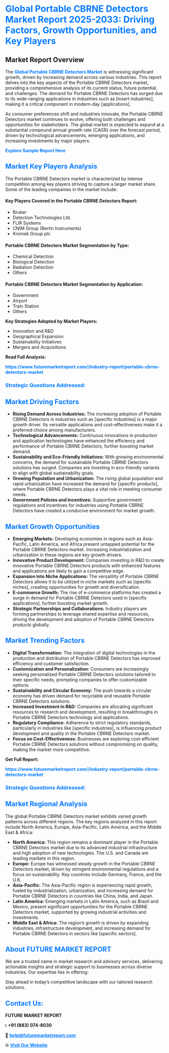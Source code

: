<h1 style="color: #007BFF;">Global Portable CBRNE Detectors Market Report 2025-2033: Driving Factors, Growth Opportunities, and Key Players</h1>

<section id="overview">
<h2>Market Report Overview</h2>
<p>The <a href="https://www.futuremarketreport.com//industry-report/portable-cbrne-detectors-market" style="color: #007BFF; text-decoration: none;"><strong>Global Portable CBRNE Detectors Market</strong></a> is witnessing significant growth, driven by increasing demand across various industries. This report delves into the key aspects of the Portable CBRNE Detectors market, providing a comprehensive analysis of its current status, future potential, and challenges. The demand for Portable CBRNE Detectors has surged due to its wide-ranging applications in industries such as [insert industries], making it a critical component in modern-day [applications].</p>
<p>As consumer preferences shift and industries innovate, the Portable CBRNE Detectors market continues to evolve, offering both challenges and opportunities for stakeholders. The global market is expected to expand at a substantial compound annual growth rate (CAGR) over the forecast period, driven by technological advancements, emerging applications, and increasing investments by major players.</p>
</section>

<section id="overview">
<p><a href="https://www.futuremarketreport.com//request-sample/reportId=76523" style="color: #007BFF; text-decoration: none;"><strong>Explore Sample Report Here</strong></a></p>
</section>

<section id="key-players">
<h2 style="color: #007BFF;">Market Key Players Analysis</h2>
<p>The Portable CBRNE Detectors market is characterized by intense competition among key players striving to capture a larger market share. Some of the leading companies in the market include:</p>
<h4>Key Players Covered in the Portable CBRNE Detectors Report:</h4>
<ul><li>Bruker</li><li>Detection Technologies Ltd.</li><li>FLIR Systems</li><li>CNIM Group (Bertin Instruments)</li><li>Kromek Group plc</li></ul>
<h4>Portable CBRNE Detectors Market Segmentation by Type:</h4>
<ul><li>Chemical Detection</li><li>Biological Detection</li><li>Radiation Detection</li><li>Others</li></ul>

<h4>Portable CBRNE Detectors Market Segmentation by Application:</h4>
<ul><li>Government</li><li>Airport</li><li>Train Station</li><li>Others</li></ul>
<p><strong>Key Strategies Adopted by Market Players:</strong></p>
<ul>
<li>Innovation and R&D</li>
<li>Geographical Expansion</li>
<li>Sustainability Initiatives</li>
<li>Mergers and Acquisitions</li>
</ul>
</section>

<section>
<p><strong>Read Full Analysis: </strong></p><a href="https://www.futuremarketreport.com//industry-report/portable-cbrne-detectors-market" style="color: #007BFF; text-decoration: none;"><strong>https://www.futuremarketreport.com//industry-report/portable-cbrne-detectors-market</strong></a>
<h3 style="color: #007BFF;">Strategic Questions Addressed:</h3>
</section>

<section id="driving-factors">
<h2 style="color: #007BFF;">Market Driving Factors</h2>
<ul>
<li><strong>Rising Demand Across Industries:</strong> The increasing adoption of Portable CBRNE Detectors in industries such as [specific industries] is a major growth driver. Its versatile applications and cost-effectiveness make it a preferred choice among manufacturers.</li>
<li><strong>Technological Advancements:</strong> Continuous innovations in production and application technologies have enhanced the efficiency and performance of Portable CBRNE Detectors, further boosting market demand.</li>
<li><strong>Sustainability and Eco-Friendly Initiatives:</strong> With growing environmental concerns, the demand for sustainable Portable CBRNE Detectors solutions has surged. Companies are investing in eco-friendly variants to align with global sustainability goals.</li>
<li><strong>Growing Population and Urbanization:</strong> The rising global population and rapid urbanization have increased the demand for [specific products], where Portable CBRNE Detectors plays a vital role in meeting consumer needs.</li>
<li><strong>Government Policies and Incentives:</strong> Supportive government regulations and incentives for industries using Portable CBRNE Detectors have created a conducive environment for market growth.</li>
</ul>
</section>

<section id="growth-opportunities">
<h2 style="color: #007BFF;">Market Growth Opportunities</h2>
<ul>
<li><strong>Emerging Markets:</strong> Developing economies in regions such as Asia-Pacific, Latin America, and Africa present untapped potential for the Portable CBRNE Detectors market. Increasing industrialization and urbanization in these regions are key growth drivers.</li>
<li><strong>Innovative Product Development:</strong> Companies investing in R&D to create innovative Portable CBRNE Detectors products with enhanced features and applications are likely to gain a competitive edge.</li>
<li><strong>Expansion into Niche Applications:</strong> The versatility of Portable CBRNE Detectors allows it to be utilized in niche markets such as [specific niches], creating opportunities for growth and diversification.</li>
<li><strong>E-commerce Growth:</strong> The rise of e-commerce platforms has created a surge in demand for Portable CBRNE Detectors used in [specific applications], further boosting market growth.</li>
<li><strong>Strategic Partnerships and Collaborations:</strong> Industry players are forming partnerships to leverage shared expertise and resources, driving the development and adoption of Portable CBRNE Detectors products globally.</li>
</ul>
</section>

<section id="trending-factors">
<h2 style="color: #007BFF;">Market Trending Factors</h2>
<ul>
<li><strong>Digital Transformation:</strong> The integration of digital technologies in the production and distribution of Portable CBRNE Detectors has improved efficiency and customer satisfaction.</li>
<li><strong>Customization and Personalization:</strong> Consumers are increasingly seeking personalized Portable CBRNE Detectors solutions tailored to their specific needs, prompting companies to offer customizable options.</li>
<li><strong>Sustainability and Circular Economy:</strong> The push towards a circular economy has driven demand for recyclable and reusable Portable CBRNE Detectors solutions.</li>
<li><strong>Increased Investment in R&D:</strong> Companies are allocating significant resources to research and development, resulting in breakthroughs in Portable CBRNE Detectors technology and applications.</li>
<li><strong>Regulatory Compliance:</strong> Adherence to strict regulatory standards, particularly in industries like [specific industries], is influencing product development and quality in the Portable CBRNE Detectors market.</li>
<li><strong>Focus on Cost-Effectiveness:</strong> Businesses are exploring cost-efficient Portable CBRNE Detectors solutions without compromising on quality, making the market more competitive.</li>
</ul>
</section>

<section>
<p><strong>Get Full Report: </strong></p><a href="https://www.futuremarketreport.com//industry-report/portable-cbrne-detectors-market" style="color: #007BFF; text-decoration: none;"><strong>https://www.futuremarketreport.com//industry-report/portable-cbrne-detectors-market</strong></a>
<h3 style="color: #007BFF;">Strategic Questions Addressed:</h3>
</section>


<section id="regional-analysis">
<h2 style="color: #007BFF;">Market Regional Analysis</h2>
<p>The global Portable CBRNE Detectors market exhibits varied growth patterns across different regions. The key regions analyzed in this report include North America, Europe, Asia-Pacific, Latin America, and the Middle East & Africa:</p>
<ul>
<li><strong>North America:</strong> This region remains a dominant player in the Portable CBRNE Detectors market due to its advanced industrial infrastructure and high adoption of new technologies. The U.S. and Canada are leading markets in this region.</li>
<li><strong>Europe:</strong> Europe has witnessed steady growth in the Portable CBRNE Detectors market, driven by stringent environmental regulations and a focus on sustainability. Key countries include Germany, France, and the U.K.</li>
<li><strong>Asia-Pacific:</strong> The Asia-Pacific region is experiencing rapid growth, fueled by industrialization, urbanization, and increasing demand for Portable CBRNE Detectors in countries like China, India, and Japan.</li>
<li><strong>Latin America:</strong> Emerging markets in Latin America, such as Brazil and Mexico, present significant opportunities for the Portable CBRNE Detectors market, supported by growing industrial activities and investments.</li>
<li><strong>Middle East & Africa:</strong> The region’s growth is driven by expanding industries, infrastructure development, and increasing demand for Portable CBRNE Detectors in sectors like [specific sectors].</li>
</ul>
</section>

<footer>
<h2 style="color: #007BFF;">About FUTURE MARKET REPORT</h2>
<p>We are a trusted name in market research and advisory services, delivering actionable insights and strategic support to businesses across diverse industries. Our expertise lies in offering:</p>

<p>Stay ahead in today’s competitive landscape with our tailored research solutions.</p>

<h2 style="color: #007BFF;">Contact Us:</h2>
<p><strong>FUTURE MARKET REPORT</strong></p>
<p>📞 <strong>+91 (883) 074-8030</strong></p>
<p>📧 <strong><a href="mailto:help@futuremarketreport.com" style="color: #007BFF;">help@futuremarketreport.com</a></strong></p>
<p>🌐 <strong><a href="https://www.futuremarketreport.com/" style="color: #007BFF;">Visit Our Website</a></strong></p>
</footer>